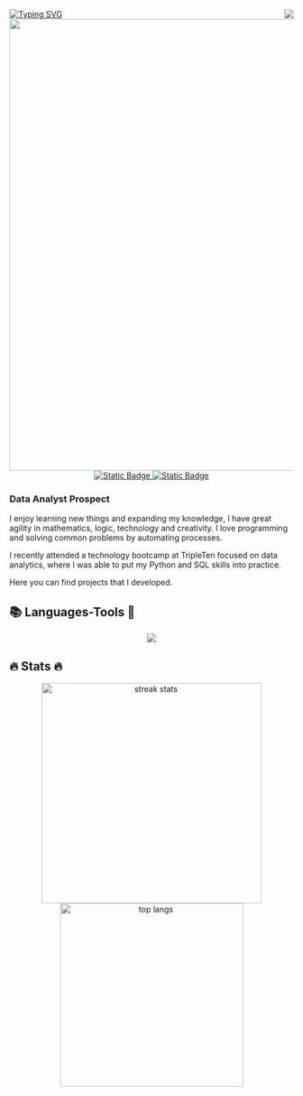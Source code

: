 <img align="right" src="https://visitor-badge.laobi.icu/badge?page_id=PPJQ.PPJQ"/>

<div alight="center">
  <a href="https://git.io/typing-svg"><img src="https://readme-typing-svg.demolab.com?font=IBM+Plex+Mono&size=25&pause=300&color=16A9FB&center=true&vCenter=true&random=false&width=435&lines=Hello!%F0%9F%91%8B;I'm+Pepe+%F0%9F%98%8E;Hola!+%F0%9F%91%90;Soy+Pepe%F0%9F%A4%97" alt="Typing SVG" /></a>
</div>

<div id="header" align="center">
  <img decoding="async" src="https://github.com/PPJQ/PPJQ/blob/main/Pepe%20Jim%C3%A9nez.png" width="800"/>
</div>

<div align="center">
  <a href="https://www.linkedin.com/in/ppjq13/">
    <img alt="Static Badge" src="https://img.shields.io/badge/LinkedIn-blue?style=for-the-badge&logo=linkedin&link=https%3A%2F%2Fwww.linkedin.com%2Fin%2Fppjq13%2F">
  </a>
  <a href="mailto:pepejq.13@gmail.com">
    <img alt="Static Badge" src="https://img.shields.io/badge/Email-F14F6F?style=for-the-badge&logo=gmail&logoColor=white">
  </a>
</div>

### **Data Analyst Prospect**

I enjoy learning new things and expanding my knowledge, I have great agility in mathematics, logic, technology and creativity. I love programming and solving common problems by automating processes. 

I recently attended a technology bootcamp at TripleTen focused on data analytics, where I was able to put my Python and SQL skills into practice.

Here you can find projects that I developed.

## 📚 Languages-Tools 🔧

<div align="center">
  <img src="https://skillicons.dev/icons?i=py,mysql,github,linux,notion,vscode"/>
</div>

## 🔥 Stats 🔥

<div align="center">
  <img width=390 src="https://github-readme-stats.vercel.app/api?username=PPJQ&show_icons=true&theme=dracula&border_radius=10" alt="streak stats"/>
  <br/>
  <img width=325 src="https://github-readme-stats.vercel.app/api/top-langs/?username=PPJQ&theme=dracula&border_radius=10" alt="top langs"/>
</div>
